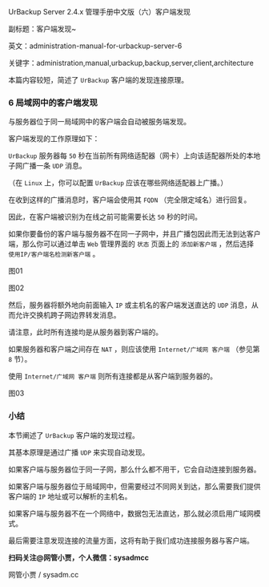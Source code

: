 UrBackup Server 2.4.x 管理手册中文版（六）客户端发现

副标题：客户端发现~

英文：administration-manual-for-urbackup-server-6

关键字：administration,manual,urbackup,backup,server,client,architecture



本篇内容较短，简述了 `UrBackup` 客户端的发现连接原理。



### 6 局域网中的客户端发现

与服务器位于同一局域网中的客户端会自动被服务端发现。

客户端发现的工作原理如下：

`UrBackup` 服务器每 `50` 秒在当前所有网络适配器（网卡）上向该适配器所处的本地子网广播一条 `UDP` 消息。

（在 `Linux` 上，你可以配置 `UrBackup` 应该在哪些网络适配器上广播。）

在收到这样的广播消息时，客户端会使用其 `FQDN` （完全限定域名）进行回复。

因此，在客户端被识别为在线之前可能需要长达 `50` 秒的时间。



如果你要备份的客户端与服务器不在同一子网中，并且广播包因此而无法到达客户端，那么你可以通过单击 `Web` 管理界面的 `状态` 页面上的  `添加新客户端` ，然后选择 `使用IP/客户端名检测新客户端` 。

图01

图02



然后，服务器将额外地向前面输入 `IP` 或主机名的客户端发送直达的 `UDP` 消息，从而允许交换机跨子网边界转发消息。

请注意，此时所有连接均是从服务器到客户端的。

如果服务器和客户端之间存在 `NAT` ，则应该使用 `Internet/广域网 客户端` （参见第 `8` 节）。

使用 `Internet/广域网 客户端` 则所有连接都是从客户端到服务器的。 

图03



### 小结

本节阐述了 `UrBackup` 客户端的发现过程。

其基本原理是通过广播 `UDP` 来实现自动发现。

如果客户端与服务器位于同一子网，那么什么都不用干，它会自动连接到服务器。

如果客户端与服务器位于局域网中，但需要经过不同网关到达，那么需要我们提供客户端的 `IP` 地址或可以解析的主机名。

如果客户端与服务器不在一个网络中，数据包无法直达，那么就必须启用广域网模式。

最后需要注意发现连接的流量方面，这将有助于我们成功连接服务器与客户端。



**扫码关注@网管小贾，个人微信：sysadmcc**

网管小贾 / sysadm.cc

